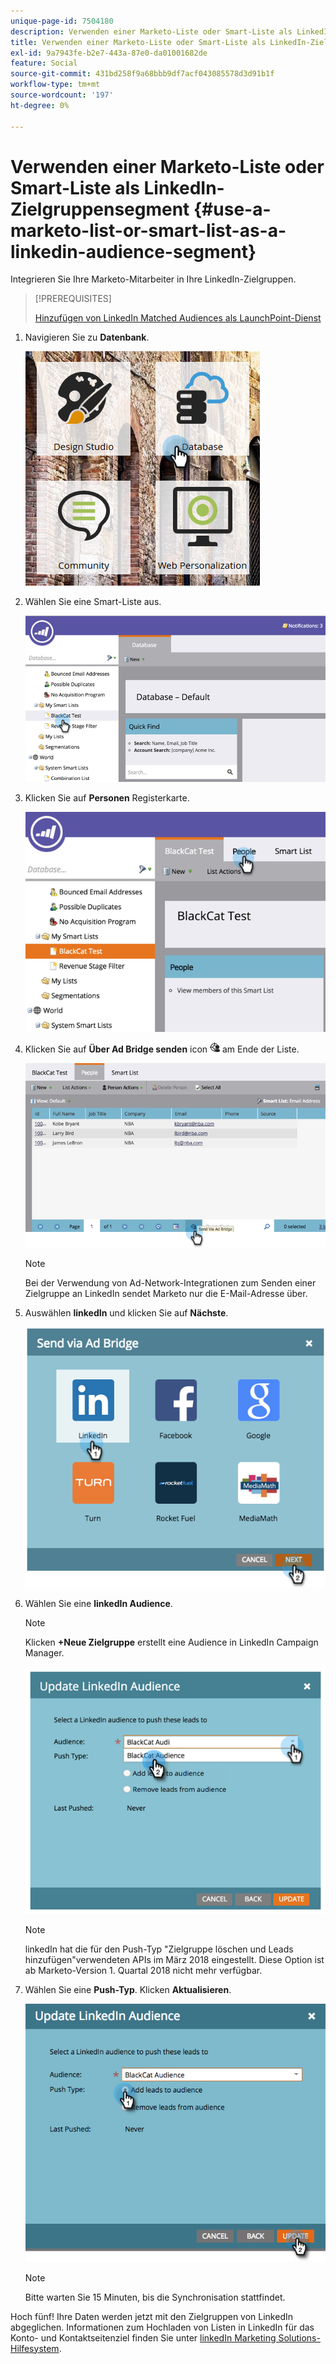 ```yaml
---
unique-page-id: 7504180
description: Verwenden einer Marketo-Liste oder Smart-Liste als LinkedIn-Zielgruppensegment - Marketo-Dokumente - Produktdokumentation
title: Verwenden einer Marketo-Liste oder Smart-Liste als LinkedIn-Zielgruppensegment
exl-id: 9a7943fe-b2e7-443a-87e0-da01001682de
feature: Social
source-git-commit: 431bd258f9a68bbb9df7acf043085578d3d91b1f
workflow-type: tm+mt
source-wordcount: '197'
ht-degree: 0%

---
```


# Verwenden einer Marketo-Liste oder Smart-Liste als LinkedIn-Zielgruppensegment {#use-a-marketo-list-or-smart-list-as-a-linkedin-audience-segment}

Integrieren Sie Ihre Marketo-Mitarbeiter in Ihre LinkedIn-Zielgruppen.

>[!PREREQUISITES]
>
>[Hinzufügen von LinkedIn Matched Audiences als LaunchPoint-Dienst](/help/marketo/product-docs/demand-generation/ad-network-integrations/add-linkedin-matched-audiences-as-a-launchpoint-service.md)

1. Navigieren Sie zu **Datenbank**.

   ![](assets/db.png)

1. Wählen Sie eine Smart-Liste aus.

   ![](assets/two.png)

1. Klicken Sie auf **Personen** Registerkarte.

   ![](assets/three-1.png)

1. Klicken Sie auf **Über Ad Bridge senden** icon ![—](assets/image2015-4-20-18-3a18-3a41.png) am Ende der Liste.

   ![](assets/four-1.png)

   >[!NOTE]
   >
   >Bei der Verwendung von Ad-Network-Integrationen zum Senden einer Zielgruppe an LinkedIn sendet Marketo nur die E-Mail-Adresse über.

1. Auswählen **linkedIn** und klicken Sie auf **Nächste**.

   ![](assets/image2015-4-20-18-3a7-3a19.png)

1. Wählen Sie eine **linkedIn Audience**.

   >[!NOTE]
   >
   >Klicken **+Neue Zielgruppe** erstellt eine Audience in LinkedIn Campaign Manager.

   ![](assets/6.png)

   >[!NOTE]
   >
   >linkedIn hat die für den Push-Typ &quot;Zielgruppe löschen und Leads hinzufügen&quot;verwendeten APIs im März 2018 eingestellt. Diese Option ist ab Marketo-Version 1. Quartal 2018 nicht mehr verfügbar.

1. Wählen Sie eine **Push-Typ**. Klicken **Aktualisieren**.

   ![](assets/7.png)

   >[!NOTE]
   >
   >Bitte warten Sie 15 Minuten, bis die Synchronisation stattfindet.

Hoch fünf! Ihre Daten werden jetzt mit den Zielgruppen von LinkedIn abgeglichen. Informationen zum Hochladen von Listen in LinkedIn für das Konto- und Kontaktseitenziel finden Sie unter [linkedIn Marketing Solutions-Hilfesystem](https://www.linkedin.com/help/lms/answer/73938?query=ad%20segment).
